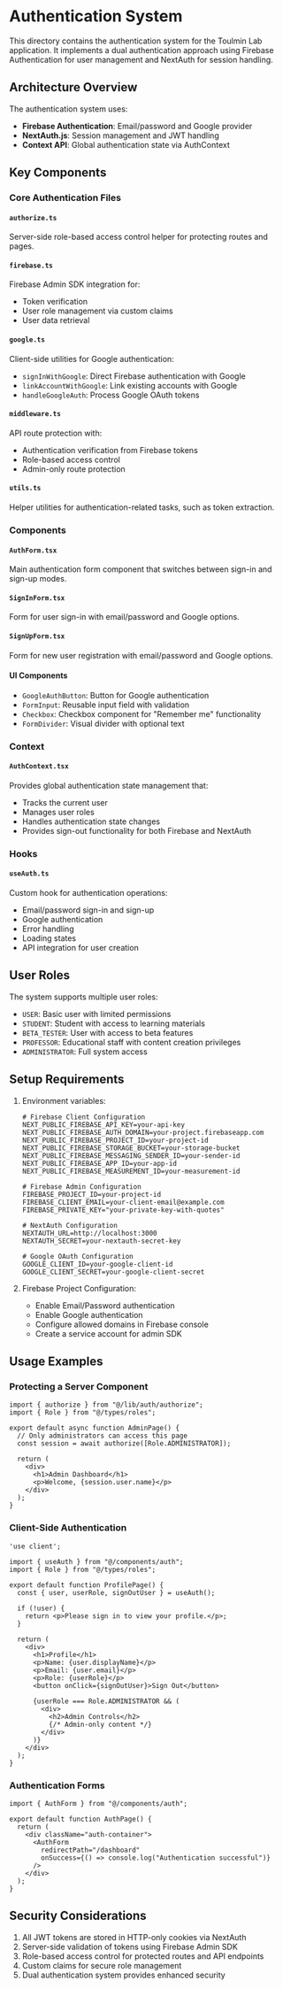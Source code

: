 # Authentication System

This directory contains the authentication system for the Toulmin Lab application. It implements a dual authentication approach using Firebase Authentication for user management and NextAuth for session handling.

## Architecture Overview

The authentication system uses:
- **Firebase Authentication**: Email/password and Google provider
- **NextAuth.js**: Session management and JWT handling
- **Context API**: Global authentication state via AuthContext

## Key Components

### Core Authentication Files

#### `authorize.ts`
Server-side role-based access control helper for protecting routes and pages.

#### `firebase.ts`
Firebase Admin SDK integration for:
- Token verification
- User role management via custom claims
- User data retrieval

#### `google.ts`
Client-side utilities for Google authentication:
- `signInWithGoogle`: Direct Firebase authentication with Google
- `linkAccountWithGoogle`: Link existing accounts with Google
- `handleGoogleAuth`: Process Google OAuth tokens

#### `middleware.ts`
API route protection with:
- Authentication verification from Firebase tokens
- Role-based access control
- Admin-only route protection

#### `utils.ts`
Helper utilities for authentication-related tasks, such as token extraction.

### Components

#### `AuthForm.tsx`
Main authentication form component that switches between sign-in and sign-up modes.

#### `SignInForm.tsx`
Form for user sign-in with email/password and Google options.

#### `SignUpForm.tsx`
Form for new user registration with email/password and Google options.

#### UI Components
- `GoogleAuthButton`: Button for Google authentication
- `FormInput`: Reusable input field with validation
- `Checkbox`: Checkbox component for "Remember me" functionality
- `FormDivider`: Visual divider with optional text

### Context

#### `AuthContext.tsx`
Provides global authentication state management that:
- Tracks the current user
- Manages user roles
- Handles authentication state changes
- Provides sign-out functionality for both Firebase and NextAuth

### Hooks

#### `useAuth.ts`
Custom hook for authentication operations:
- Email/password sign-in and sign-up
- Google authentication
- Error handling
- Loading states
- API integration for user creation

## User Roles

The system supports multiple user roles:
- `USER`: Basic user with limited permissions
- `STUDENT`: Student with access to learning materials
- `BETA_TESTER`: User with access to beta features
- `PROFESSOR`: Educational staff with content creation privileges
- `ADMINISTRATOR`: Full system access

## Setup Requirements

1. Environment variables:
   ```
   # Firebase Client Configuration
   NEXT_PUBLIC_FIREBASE_API_KEY=your-api-key
   NEXT_PUBLIC_FIREBASE_AUTH_DOMAIN=your-project.firebaseapp.com
   NEXT_PUBLIC_FIREBASE_PROJECT_ID=your-project-id
   NEXT_PUBLIC_FIREBASE_STORAGE_BUCKET=your-storage-bucket
   NEXT_PUBLIC_FIREBASE_MESSAGING_SENDER_ID=your-sender-id
   NEXT_PUBLIC_FIREBASE_APP_ID=your-app-id
   NEXT_PUBLIC_FIREBASE_MEASUREMENT_ID=your-measurement-id
   
   # Firebase Admin Configuration
   FIREBASE_PROJECT_ID=your-project-id
   FIREBASE_CLIENT_EMAIL=your-client-email@example.com
   FIREBASE_PRIVATE_KEY="your-private-key-with-quotes"
   
   # NextAuth Configuration
   NEXTAUTH_URL=http://localhost:3000
   NEXTAUTH_SECRET=your-nextauth-secret-key
   
   # Google OAuth Configuration
   GOOGLE_CLIENT_ID=your-google-client-id
   GOOGLE_CLIENT_SECRET=your-google-client-secret
   ```

2. Firebase Project Configuration:
   - Enable Email/Password authentication
   - Enable Google authentication
   - Configure allowed domains in Firebase console
   - Create a service account for admin SDK

## Usage Examples

### Protecting a Server Component
```tsx
import { authorize } from "@/lib/auth/authorize";
import { Role } from "@/types/roles";

export default async function AdminPage() {
  // Only administrators can access this page
  const session = await authorize([Role.ADMINISTRATOR]);
  
  return (
    <div>
      <h1>Admin Dashboard</h1>
      <p>Welcome, {session.user.name}</p>
    </div>
  );
}
```

### Client-Side Authentication
```tsx
'use client';

import { useAuth } from "@/components/auth";
import { Role } from "@/types/roles";

export default function ProfilePage() {
  const { user, userRole, signOutUser } = useAuth();
  
  if (!user) {
    return <p>Please sign in to view your profile.</p>;
  }
  
  return (
    <div>
      <h1>Profile</h1>
      <p>Name: {user.displayName}</p>
      <p>Email: {user.email}</p>
      <p>Role: {userRole}</p>
      <button onClick={signOutUser}>Sign Out</button>
      
      {userRole === Role.ADMINISTRATOR && (
        <div>
          <h2>Admin Controls</h2>
          {/* Admin-only content */}
        </div>
      )}
    </div>
  );
}
```

### Authentication Forms
```tsx
import { AuthForm } from "@/components/auth";

export default function AuthPage() {
  return (
    <div className="auth-container">
      <AuthForm 
        redirectPath="/dashboard" 
        onSuccess={() => console.log("Authentication successful")} 
      />
    </div>
  );
}
```

## Security Considerations

1. All JWT tokens are stored in HTTP-only cookies via NextAuth
2. Server-side validation of tokens using Firebase Admin SDK
3. Role-based access control for protected routes and API endpoints
4. Custom claims for secure role management
5. Dual authentication system provides enhanced security 